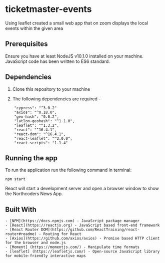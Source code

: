 # ticketmaster-events
Using leaflet created a small web app that on zoom displays the local events within the given area


## Prerequisites

Ensure you have at least NodeJS v10.1.0 installed on your machine. JavaScript code has been written to ES6 standard.


## Dependencies

1.  Clone this repository to your machine

2. The following dependencies are required -
```
    "cypress": "^3.0.2"
    "axios": "^0.18.0",
    "geo-hash": "0.0.2",
    "latlon-geohash": "^1.1.0",
    "leaflet": "^1.3.2",
    "react": "^16.4.1",
    "react-dom": "^16.4.1",
    "react-leaflet": "^2.0.0",
    "react-scripts": "1.1.4"
```

## Running the app

To run the application run the following command in terminal:

```
npm start
```

React will start a development server and open a browser window to show the Northcoders News App.

## Built With

```
- [NPM](https://docs.npmjs.com) - JavaScript package manager
- [React](https://reactjs.org) - JavaScript based front-end framework
- [React Router DOM](https://github.com/ReactTraining/react-router#readme) - Routing for React
- [Axios](https://github.com/axios/axios) - Promise based HTTP client for the browser and node.js
- [Moment] (https://momentjs.com/) - Manipulate time formats  
- [leaflet] (https://leafletjs.com/) - Open-source JavaScript library for mobile-friendly interactive maps
```

